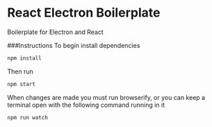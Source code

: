 # React Electron Boilerplate
Boilerplate for Electron and React

###Instructions
To begin install dependencies
```sh
npm install
```
Then run
```sh
npm start
```
When changes are made you must run browserify, or you can keep a terminal open with the following command running in it
```sh
npm run watch
```
